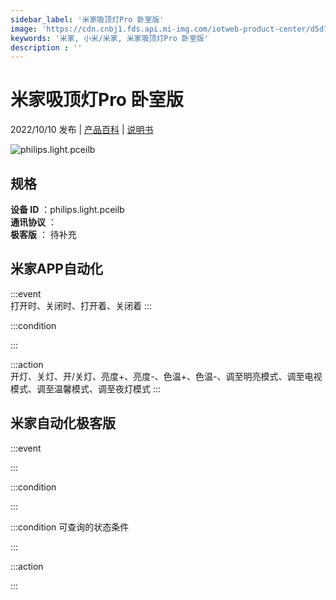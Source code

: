 ```yaml
---
sidebar_label: '米家吸顶灯Pro 卧室版'
image: 'https://cdn.cnbj1.fds.api.mi-img.com/iotweb-product-center/d5d71c5d3279bf885ec0c34accc07337_1658121683472.png?GalaxyAccessKeyId=AKVGLQWBOVIRQ3XLEW&Expires=9223372036854775807&Signature=qcTq5OyWctwHDZvgYAmL6qCoNiY='
keywords: '米家, 小米/米家, 米家吸顶灯Pro 卧室版'
description : ''
---
```

# 米家吸顶灯Pro 卧室版

2022/10/10 发布 | [产品百科](https://home.mi.com/webapp/content/baike/product/index.html?model=philips.light.pceilb/) | [说明书](https://home.mi.com/views/introduction.html?model=philips.light.pceilb&region=cn)

![philips.light.pceilb](https://cdn.cnbj1.fds.api.mi-img.com/iotweb-product-center/d5d71c5d3279bf885ec0c34accc07337_1658121683472.png?GalaxyAccessKeyId=AKVGLQWBOVIRQ3XLEW&Expires=9223372036854775807&Signature=qcTq5OyWctwHDZvgYAmL6qCoNiY=)

## 规格  
> 
**设备 ID** ：philips.light.pceilb  
**通讯协议** ：  
**极客版**  ： 待补充 


## 米家APP自动化  

:::event  
打开时、关闭时、打开着、关闭着
:::

:::condition  

:::

:::action   
开灯、关灯、开/关灯、亮度+、亮度-、色温+、色温-、调至明亮模式、调至电视模式、调至温馨模式、调至夜灯模式
:::

## 米家自动化极客版  

:::event  

:::

:::condition  

:::

:::condition 可查询的状态条件  

:::

:::action  

:::

        
